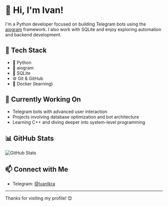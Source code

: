 # 👋 Hi, I'm Ivan!

I'm a Python developer focused on building Telegram bots using the [aiogram](https://docs.aiogram.dev/) framework. I also work with SQLite and enjoy exploring automation and backend development.

## 🧰 Tech Stack

- 🐍 Python
- 🤖 aiogram
- 📂 SQLite
- ⚙️ Git & GitHub
- 🐳 Docker (learning)

## 🚧 Currently Working On

- Telegram bots with advanced user interaction
- Projects involving database optimization and bot architecture
- Learning C++ and diving deeper into system-level programming

## 📊 GitHub Stats

![GitHub Stats](https://github-readme-stats.vercel.app/api?username=IvanIkra&show_icons=true&theme=tokyonight)

## 📫 Connect with Me

- Telegram: [@IvanIkra](https://t.me/IvanIkra)

---

Thanks for visiting my profile! 😊
